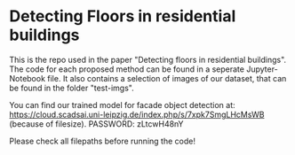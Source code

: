 # Detecting Floors in residential buildings

This is the repo used in the paper "Detecting floors in residential buildings".
The code for each proposed method can be found in a seperate Jupyter-Notebook file. 
It also contains a selection of images of our dataset, that can be found in the folder "test-imgs". 

You can find our trained model for facade object detection at: https://cloud.scadsai.uni-leipzig.de/index.php/s/7xpk7SmgLHcMsWB (because of filesize). PASSWORD: zLtcwH48nY

Please check all filepaths before running the code!

